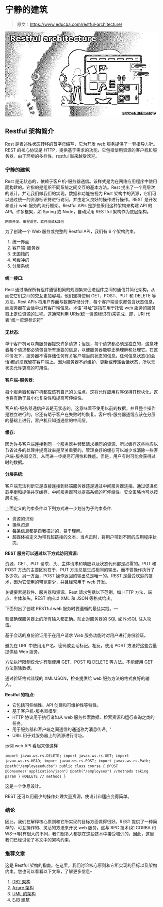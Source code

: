 # 宁静的建筑

> 原文：<https://www.educba.com/restful-architecture/>

![Restful architecture](img/6aedcf118061a4d5aae8f725ce6efa0a.png)



## Restful 架构简介

Rest 是表述性状态转移的首字母缩写，它为开发 web 服务提供了一套指导方针。REST 的核心协议是 HTTP，提供基于需求的功能，它包括使用资源的客户机和服务器。由于环境的多样性，restful 越来越受欢迎。

### 宁静的建筑

Rest 是无状态的，依赖于客户机-服务器通信。该样式是为在网络应用程序中使用而构建的。它指的是组织不同系统之间交互的基本方法。Rest 提出了一个高层次的设计，并让我们做我们的实现。数据和功能被视为 Rest 架构中的资源，它们可以通过统一的资源标识符进行访问，并由定义良好的操作进行操作。REST 是开发和设计 web 服务的流行框架。Restful APIs 是那些采用这种架构来构建 API 的 API。许多框架，如 Spring 或 Node，自动采用 RESTful 架构作为底层架构。

<small>网页开发、编程语言、软件测试&其他</small>

为了创建一个 Web 服务或完整的 Restful API，我们有 6 个架构约束。

1.  统一界面
2.  客户端-服务器
3.  无国籍的
4.  可缓冲的
5.  分层系统

#### 统一接口:

Rest 通过确保所有组件遵循相同的规则集来促进组件之间的通信并简化架构，从而使它们之间的交互更加容易。他们坚持使用 GET、POST、PUT 和 DELETE 等方法。Rest APIs 将用户界面与数据存储分开，每个客户端请求都包含状态信息，而服务器在会话中没有客户端信息。术语“寻址”是指在用于托管 web 服务的服务器上定位资源的过程。这通常利用 URIs(统一资源标识符)来完成，即，URI 代表“统一资源标识符”

#### 无状态:

单个客户机可以向服务器提交许多请求；但是，每个请求都必须是独立的，这意味着每个请求都必须包含所有重要的信息，以便服务器能够正确理解和处理它。在这种情况下，服务器不得存储任何有关客户端当前状态的信息。任何信息状态(如会话)都必须保留在客户端上。因为服务器不必维护、更新或传递会话状态，所以无状态允许更高的可用性。

#### 客户端-服务器:

每个服务器和客户机都应该有自己的关注点，这将允许应用程序保持其模块化。这也将有助于最小化复杂性和提高可伸缩性。

客户机-服务器通信应该是无状态的，这意味着不使用以前的数据，并且整个操作是独立进行的。它还有助于客户在失败时的恢复。客户机-服务器通信应该在分层的基础上进行，客户机只知道通信的中间层。

#### 缓存:

因为许多客户端连接到同一个服务器并频繁请求相同的资源，所以缓存这些响应以节省过多的处理并提高效率是至关重要的。管理良好的缓存可以减少或消除一些客户端-服务器交互，从而进一步提高可用性和性能。但是，用户有时可能会获得过时的数据。

#### 分层系统:

客户端无法判断它是直接连接到终端服务器还是通过中间服务器连接。通过促进负载平衡和提供共享缓存，中间服务器可以提高系统的可伸缩性。安全策略也可以按层实施。

上面定义的约束条件以下列方式进一步划分为子约束条件:

*   资源的识别
*   操纵资源
*   每条信息都是自我描述的，易于理解。
*   超媒体被定义为带有超链接的文本，当点击时，将用户带到不同的应用程序状态。

**REST 服务可以通过以下方式访问资源:**

资源、GET、PUT 请求、头、主体请求和响应以及状态代码都是必需的。PUT 和 POST 方法的主要区别在于，PUT 方法总是生成相同的输出，而不管操作执行了多少次。另一方面，POST 操作返回的输出总是唯一的。REST 是最受欢迎的技术，因为它使用的带宽更少，并且经常用于 web 开发。

关键要素是软件、服务器和资源。Rest 请求包括以下范例，如 HTTP 方法、端点、主体和头。REST 响应以 XML 和 JSON 等格式给出。

下面列出了创建 RESTful web 服务时要遵循的最佳实践。—

验证确保服务器上的所有输入都正确。防止对服务器的 SQL 或 NoSQL 注入攻击。

基于会话的身份验证用于在用户请求 Web 服务功能时对用户进行身份验证。

避免在 URL 中使用用户名、密码或会话标记。相反，使用 POST 方法将这些变量提供给 Web 服务。

方法执行限制仅允许有限使用 GET、POST 和 DELETE 等方法。不能使用 GET 方法删除数据。

通过验证格式错误的 XML/JSON，检查提供给 web 服务方法的格式良好的输入。

**Restful 的特点:**

*   它包括可伸缩性、API 创建和可维护性等特性。
*   基于客户机-服务器模型。
*   HTTP 协议用于执行诸如从 web 服务检索数据、检索资源和运行查询之类的任务。
*   用于服务器和客户端之间通信的通道称为消息传递。'
*   URIs 用于对服务器上的资源进行寻址。

示例 web API 看起来像这样

`import javax.ws.rs.DELETE;
import javax.ws.rs.GET;
import javax.ws.rs.HEAD;
import javax.ws.rs.POST;
import javax.ws.rs.Path;
@path("/employeeeducba")
public class course {
@POST
@Consumes('application/json")
@path("/employees")
//methods taking param
}
@DELETE
// methods
}`

这是一个休息设计。

REST 还可以用最少的操作处理大量资源，使设计和适应变得简单。

### 结论

因此，我们在解释核心原则和它所实现的目标方面做得很好。REST 提供了一种简单的、可互操作的、灵活的方法来开发 web 服务，这与 RPC 技术(如 CORBA 和 WS-*等)有很大的不同，我们很多人都是在这些技术中接受培训的。因此，这里我们已经讨论了本文中的架构约束。

### 推荐文章

这是 Restful 架构的指南。在这里，我们讨论核心原则和它所实现的目标以及架构约束。您也可以看看以下文章，了解更多信息–

1.  [DB2 架构](https://www.educba.com/db2-architecture/)
2.  [Azure 架构](https://www.educba.com/azure-architecture/)
3.  [UML 的架构](https://www.educba.com/architecture-of-uml/)
4.  [EJB 建筑](https://www.educba.com/ejb-architecture/)






